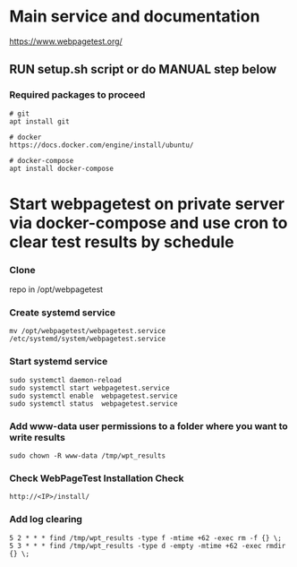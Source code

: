 # Main service and documentation
https://www.webpagetest.org/

## RUN setup.sh script or do MANUAL step below

### Required packages to proceed
```
# git 
apt install git

# docker
https://docs.docker.com/engine/install/ubuntu/

# docker-compose
apt install docker-compose 
```



# Start webpagetest on private server via docker-compose and use cron to clear test results by schedule

### Clone 
repo in /opt/webpagetest

### Create systemd service
```
mv /opt/webpagetest/webpagetest.service /etc/systemd/system/webpagetest.service
```

### Start systemd service
```
sudo systemctl daemon-reload
sudo systemctl start webpagetest.service
sudo systemctl enable  webpagetest.service
sudo systemctl status  webpagetest.service
```

### Add www-data user permissions to a folder where you want to write results
```
sudo chown -R www-data /tmp/wpt_results
```

### Check WebPageTest Installation Check
```
http://<IP>/install/
```

### Add log clearing
```
5 2 * * * find /tmp/wpt_results -type f -mtime +62 -exec rm -f {} \;
5 3 * * * find /tmp/wpt_results -type d -empty -mtime +62 -exec rmdir {} \;
```
